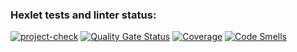 ### Hexlet tests and linter status:
[![project-check](https://github.com/StandAlone404/php-project-48/actions/workflows/project-check.yml/badge.svg)](https://github.com/StandAlone404/php-project-48/actions/workflows/project-check.yml)
[![Quality Gate Status](https://sonarcloud.io/api/project_badges/measure?project=php-project-48&metric=alert_status)](https://sonarcloud.io/summary/new_code?id=php-project-48)
[![Coverage](https://sonarcloud.io/api/project_badges/measure?project=php-project-48&metric=coverage)](https://sonarcloud.io/summary/new_code?id=php-project-48)
[![Code Smells](https://sonarcloud.io/api/project_badges/measure?project=php-project-48&metric=code_smells)](https://sonarcloud.io/summary/new_code?id=php-project-48)